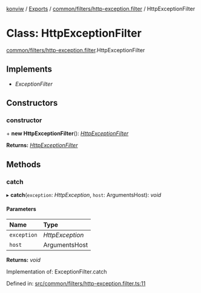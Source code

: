 [konviw]() / [Exports](../modules.md) / [common/filters/http-exception.filter](../modules/common_filters_http_exception_filter.md) / HttpExceptionFilter

# Class: HttpExceptionFilter

[common/filters/http-exception.filter](../modules/common_filters_http_exception_filter.md).HttpExceptionFilter

## Implements

- *ExceptionFilter*

## Constructors

### constructor

\+ **new HttpExceptionFilter**(): [*HttpExceptionFilter*](common_filters_http_exception_filter.httpexceptionfilter.md)

**Returns:** [*HttpExceptionFilter*](common_filters_http_exception_filter.httpexceptionfilter.md)

## Methods

### catch

▸ **catch**(`exception`: *HttpException*, `host`: ArgumentsHost): *void*

#### Parameters

| Name | Type |
| :------ | :------ |
| `exception` | *HttpException* |
| `host` | ArgumentsHost |

**Returns:** *void*

Implementation of: ExceptionFilter.catch

Defined in: [src/common/filters/http-exception.filter.ts:11](https://github.com/Sanofi-IADC/konviw/blob/d2e0da9/src/common/filters/http-exception.filter.ts#L11)
